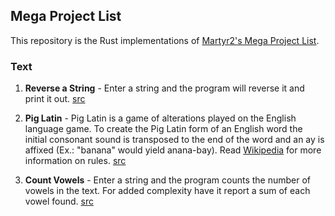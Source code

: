## Mega Project List

This repository is the Rust implementations of [Martyr2's Mega Project List](https://www.dreamincode.net/forums/topic/78802-martyr2s-mega-project-ideas-list/).

### Text

1. **Reverse a String** - Enter a string and the program will reverse it and print it out. [src](./reverse-a-string/src/lib.rs)

2. **Pig Latin** - Pig Latin is a game of alterations played on the English language game. To create the Pig Latin form of an English word the initial consonant sound is transposed to the end of the word and an ay is affixed (Ex.: "banana" would yield anana-bay). Read [Wikipedia](https://en.wikipedia.org/wiki/Pig_Latin) for more information on rules. [src](./pig_latin/src/lib.rs)

3. **Count Vowels** - Enter a string and the program counts the number of vowels in the text. For added complexity have it report a sum of each vowel found. [src](./vowels_counter/src/lib.rs)

